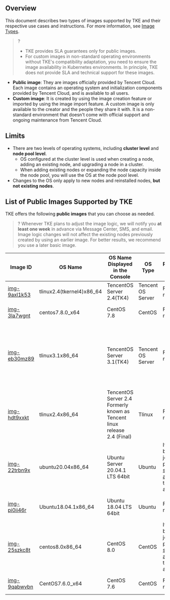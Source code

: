 ## Overview 

This document describes two types of images supported by TKE and their respective use cases and instructions. For more information, see [Image Types](https://intl.cloud.tencent.com/document/product/213/4941).
>?
>- TKE provides SLA guarantees only for public images.
>- For custom images in non-standard operating environments without TKE's compatibility adaptation, you need to ensure the image availability in Kubernetes environments. In principle, TKE does not provide SLA and technical support for these images.
>
- **Public image**: They are images officially provided by Tencent Cloud. Each image contains an operating system and initialization components provided by Tencent Cloud, and is available to all users.
- **Custom image**: It is created by using the image creation feature or imported by using the image import feature. A custom image is only available to the creator and the people they share it with. It is a non-standard environment that doesn't come with official support and ongoing maintenance from Tencent Cloud.



## Limits

- There are two levels of operating systems, including **cluster level** and **node pool level**.
  - OS configured at the cluster level is used when creating a node, adding an existing node, and upgrading a node in a cluster.
  - When adding existing nodes or expanding the node capacity inside the node pool, you will use the OS at the node pool level.
- Changes to the OS only apply to new nodes and reinstalled nodes, **but not existing nodes**.

## List of Public Images Supported by TKE

TKE offers the following **public images** that you can choose as needed.

>? Whenever TKE plans to adjust the image logic, we will notify you **at least one week** in advance via Message Center, SMS, and email.
>Image logic changes will not affect the existing nodes previously created by using an earlier image. For better results, we recommend you use a later basic image.


<table>
<thead>
  <tr>
    <th>Image ID</th>
    <th>OS Name</th>
    <th>OS Name Displayed in the Console</th>
    <th>OS Type</th>
    <th>Release Status</th>
    <th>Notes</th>
  </tr>
</thead>
<tbody>
    <tr>
    <td><a href="https://console.cloud.tencent.com/cvm/image/detail?rid=1&id=img-9axl1k53">img-9axl1k53</a></td>
    <td>tlinux2.4(tkernel4)x86_64</td>
    <td>TencentOS Server 2.4(TK4)</td>
    <td>Tencent OS Server</td>
    <td>Full release</td>
    <td>Kernel version: 5.4.119</td>
  </tr>
  <tr>
    <td><a href="https://console.cloud.tencent.com/cvm/image/detail?rid=1&id=img-3la7wgnt">img-3la7wgnt</a></td>
    <td>centos7.8.0_x64</td>
    <td>CentOS 7.8</td>
    <td>CentOS</td>
    <td>Full release</td>
    <td>CentOS 7.8 public kernel</td>
  </tr>
  <tr>
    <td><a href="https://console.cloud.tencent.com/cvm/image/detail?rid=16&id=img-eb30mz89">img-eb30mz89</a></td>
    <td>tlinux3.1x86_64</td>
    <td>TencentOS Server 3.1(TK4)</td>
    <td>Tencent OS Server</td>
    <td>Full release</td>
    <td><li>We recommend you use the latest release of TencentOS Server.</li><li>Kernel version: 5.4.119</li></td>
  </tr>
  <tr>
    <td><a href="https://console.cloud.tencent.com/cvm/image/detail?rid=4&id=img-hdt9xxkt">img-hdt9xxkt</a></td>
    <td>tlinux2.4x86_64</td>
    <td>TencentOS Server 2.4<br>Formerly known as Tencent linux release 2.4 (Final)</td>
    <td>Tlinux</td>
    <td>Full release</td>
    <td>Kernel version: 4.14.105</td>
  </tr>
  <tr>
    <td><a href="https://console.cloud.tencent.com/cvm/image/detail/8/PUBLIC_IMAGE/img-22trbn9x">img-22trbn9x</a></td>
    <td>ubuntu20.04x86_64</td>
    <td>Ubuntu Server 20.04.1 LTS 64bit</td>
    <td>Ubuntu</td>
    <td>It is in beta. To join it, please <a href="https://console.cloud.tencent.com/workorder/category">submit a ticket</a> to apply.</td>
    <td>Ubuntu 20.04.1 public kernel</td>
  </tr>
  <tr>
    <td><a href="https://console.cloud.tencent.com/cvm/image/detail?rid=1&id=img-pi0ii46r">img-pi0ii46r</a></td>
    <td>Ubuntu18.04.1x86_64</td>
    <td>Ubuntu 18.04 LTS 64bit</td>
    <td>Ubuntu</td>
    <td>Full release</td>
    <td>Ubuntu 18.04.1 public kernel</td>
  </tr>
  <tr>
    <td><a href="https://console.cloud.tencent.com/cvm/image/detail/8/PUBLIC_IMAGE/img-25szkc8t">img-25szkc8t</a></td>
    <td>centos8.0x86_64</td>
    <td>CentOS 8.0</td>
    <td>CentOS</td>
    <td>It is in beta. To join it, please <a href="https://console.cloud.tencent.com/workorder/category">submit a ticket</a> to apply.</td>
    <td>CentOS 8.0 public kernel</td>
  </tr>
  <tr>
    <td><a href="https://console.cloud.tencent.com/cvm/image/detail?rid=1&id=img-9qabwvbn">img-9qabwvbn</a></td>
    <td>CentOS7.6.0_x64</td>
    <td>CentOS 7.6</td>
    <td>CentOS</td>
    <td>Full release</td>
    <td>CentOS 7.6 public kernel</td>
  </tr>
</tbody>
</table>
